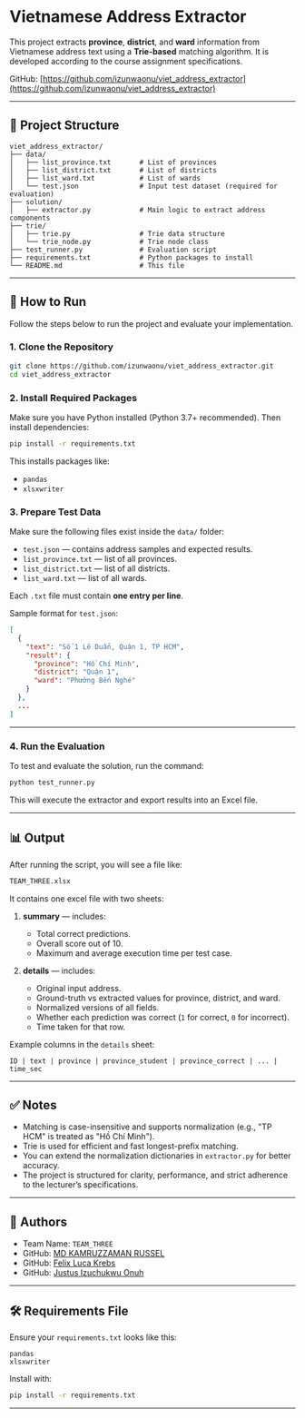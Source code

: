 # Vietnamese Address Extractor

This project extracts **province**, **district**, and **ward** information from Vietnamese address text using a **Trie-based** matching algorithm. It is developed according to the course assignment specifications.

GitHub: [https://github.com/izunwaonu/viet_address_extractor](https://github.com/izunwaonu/viet_address_extractor)

---

## 📁 Project Structure

```
viet_address_extractor/
├── data/
│   ├── list_province.txt       # List of provinces
│   ├── list_district.txt       # List of districts
│   ├── list_ward.txt           # List of wards
│   └── test.json               # Input test dataset (required for evaluation)
├── solution/
│   ├── extractor.py            # Main logic to extract address components
├── trie/
│   ├── trie.py                 # Trie data structure
│   └── trie_node.py            # Trie node class
├── test_runner.py              # Evaluation script
├── requirements.txt            # Python packages to install
└── README.md                   # This file
```

---

## 🚀 How to Run

Follow the steps below to run the project and evaluate your implementation.

### 1. Clone the Repository

```bash
git clone https://github.com/izunwaonu/viet_address_extractor.git
cd viet_address_extractor
```

### 2. Install Required Packages

Make sure you have Python installed (Python 3.7+ recommended). Then install dependencies:

```bash
pip install -r requirements.txt
```

This installs packages like:

- `pandas`
- `xlsxwriter`

### 3. Prepare Test Data

Make sure the following files exist inside the `data/` folder:

- `test.json` — contains address samples and expected results.
- `list_province.txt` — list of all provinces.
- `list_district.txt` — list of all districts.
- `list_ward.txt` — list of all wards.

Each `.txt` file must contain **one entry per line**.

Sample format for `test.json`:

```json
[
  {
    "text": "Số 1 Lê Duẩn, Quận 1, TP HCM",
    "result": {
      "province": "Hồ Chí Minh",
      "district": "Quận 1",
      "ward": "Phường Bến Nghé"
    }
  },
  ...
]
```

---

### 4. Run the Evaluation

To test and evaluate the solution, run the command:

```bash
python test_runner.py
```

This will execute the extractor and export results into an Excel file.

---

## 📊 Output

After running the script, you will see a file like:

```bash
TEAM_THREE.xlsx
```

It contains one excel file with two sheets:

1. **summary** — includes:
   - Total correct predictions.
   - Overall score out of 10.
   - Maximum and average execution time per test case.

2. **details** — includes:
   - Original input address.
   - Ground-truth vs extracted values for province, district, and ward.
   - Normalized versions of all fields.
   - Whether each prediction was correct (`1` for correct, `0` for incorrect).
   - Time taken for that row.

Example columns in the `details` sheet:

```
ID | text | province | province_student | province_correct | ... | time_sec
```

---

## ✅ Notes

- Matching is case-insensitive and supports normalization (e.g., "TP HCM" is treated as "Hồ Chí Minh").
- Trie is used for efficient and fast longest-prefix matching.
- You can extend the normalization dictionaries in `extractor.py` for better accuracy.
- The project is structured for clarity, performance, and strict adherence to the lecturer’s specifications.

---

## 🧠 Authors
- Team Name: `TEAM_THREE`
- GitHub: [MD KAMRUZZAMAN RUSSEL](https://github.com/KAMRUZZAMAN-RUSSEL)
- GitHub: [Felix Luca Krebs](https://github.com/XDcobra)
- GitHub: [Justus Izuchukwu Onuh](https://github.com/izunwaonu)

---

## 🛠 Requirements File

Ensure your `requirements.txt` looks like this:

```
pandas
xlsxwriter
```

Install with:

```bash
pip install -r requirements.txt
```

---



